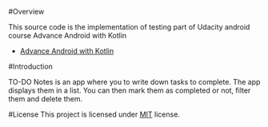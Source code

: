#Overview

This source code is the implementation of testing part of Udacity android course Advance Android with Kotlin

- [Advance Android with Kotlin](https://developer.android.com/courses/kotlin-android-advanced/overview)

#Introduction

TO-DO Notes is an app where you to write down tasks to complete. The app displays them in a list. You can then mark them as completed or not, filter them and delete them.

#License
This project is licensed under [MIT](LICENSE.md) license.






